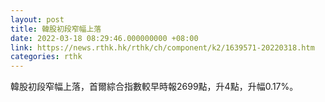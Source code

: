 ```yaml
---
layout: post
title: 韓股初段窄幅上落
date: 2022-03-18 08:29:46.000000000 +08:00
link: https://news.rthk.hk/rthk/ch/component/k2/1639571-20220318.htm
categories: rthk
---
```


韓股初段窄幅上落，首爾綜合指數較早時報2699點，升4點，升幅0.17%。
